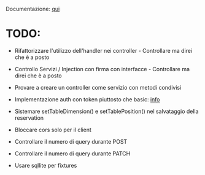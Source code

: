 Documentazione: [qui](https://bitbucket.org/rufyteam/rufy-rest-api/wiki)

# TODO: #
- Rifattorizzare l'utilizzo dell'handler nei controller - Controllare ma direi che è a posto
- Controllo Servizi / Injection con firma con interfacce - Controllare ma direi che è a posto


- Provare a creare un controller come servizio con metodi condivisi
- Implementazione auth con token piuttosto che basic: [info](http://symfony.com/it/doc/current/cookbook/security/api_key_authentication.html)
- Sistemare setTableDimension() e setTablePosition() nel salvataggio della reservation
- Bloccare cors solo per il client
- Controllare il numero di query durante POST
- Controllare il numero di query durante PATCH


- Usare sqllite per fixtures